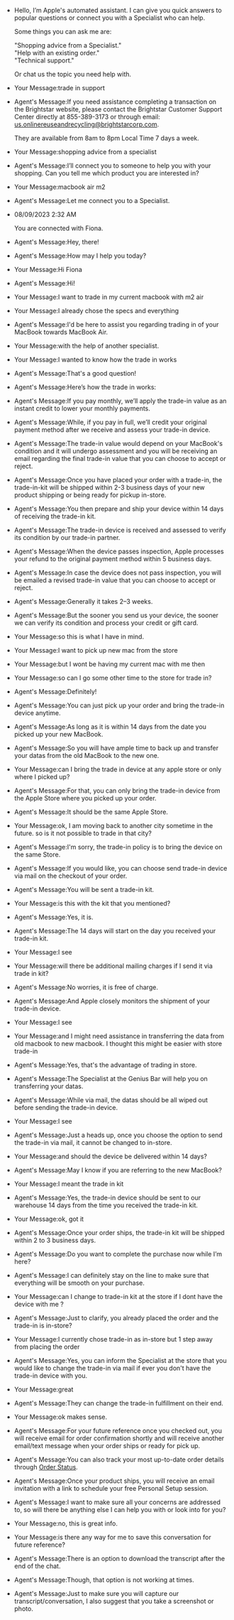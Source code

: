 - Hello, I’m Apple's automated assistant. I can give you quick answers to popular questions or connect you with a Specialist who can help.  
      
    Some things you can ask me are:  
      
    "Shopping advice from a Specialist."  
    "Help with an existing order."  
    "Technical support."  
      
    Or chat us the topic you need help with.
    
- Your Message:trade in support
    
- Agent's Message:If you need assistance completing a transaction on the Brightstar website, please contact the Brightstar Customer Support Center directly at 855-389-3173 or through email: us.onlinereuseandrecycling@brightstarcorp.com.  
      
    They are available from 8am to 8pm Local Time 7 days a week.
    
- Your Message:shopping advice from a specialist
    
- Agent's Message:I’ll connect you to someone to help you with your shopping. Can you tell me which product you are interested in?
    
- Your Message:macbook air m2
    
- Agent's Message:Let me connect you to a Specialist.
    
- 08/09/2023 2:32 AM
    
    You are connected with Fiona.
    
- Agent's Message:Hey, there!
    
- Agent's Message:How may I help you today?
    
- Your Message:Hi Fiona
    
- Agent's Message:Hi!
    
- Your Message:I want to trade in my current macbook with m2 air
    
- Your Message:I already chose the specs and everything
    
- Agent's Message:I'd be here to assist you regarding trading in of your MacBook towards MacBook Air.
    
- Your Message:with the help of another specialist.
    
- Your Message:I wanted to know how the trade in works
    
- Agent's Message:That's a good question!
    
- Agent's Message:Here’s how the trade in works:
    
- Agent's Message:If you pay monthly, we’ll apply the trade-in value as an instant credit to lower your monthly payments.
    
- Agent's Message:While, if you pay in full, we’ll credit your original payment method after we receive and assess your trade-in device.
    
- Agent's Message:The trade-in value would depend on your MacBook's condition and it will undergo assessment and you will be receiving an email regarding the final trade-in value that you can choose to accept or reject.
    
- Agent's Message:Once you have placed your order with a trade-in, the trade-in-kit will be shipped within 2-3 business days of your new product shipping or being ready for pickup in-store.
    
- Agent's Message:You then prepare and ship your device within 14 days of receiving the trade-in kit.
    
- Agent's Message:The trade-in device is received and assessed to verify its condition by our trade-in partner.
    
- Agent's Message:When the device passes inspection, Apple processes your refund to the original payment method within 5 business days.
    
- Agent's Message:In case the device does not pass inspection, you will be emailed a revised trade-in value that you can choose to accept or reject.
    
- Agent's Message:Generally it takes 2–3 weeks.
    
- Agent's Message:But the sooner you send us your device, the sooner we can verify its condition and process your credit or gift card.
    
- Your Message:so this is what I have in mind.
    
- Your Message:I want to pick up new mac from the store
    
- Your Message:but I wont be having my current mac with me then
    
- Your Message:so can I go some other time to the store for trade in?
    
- Agent's Message:Definitely!
    
- Agent's Message:You can just pick up your order and bring the trade-in device anytime.
    
- Agent's Message:As long as it is within 14 days from the date you picked up your new MacBook.
    
- Agent's Message:So you will have ample time to back up and transfer your datas from the old MacBook to the new one.
    
- Your Message:can I bring the trade in device at any apple store or only where I picked up?
    
- Agent's Message:For that, you can only bring the trade-in device from the Apple Store where you picked up your order.
    
- Agent's Message:It should be the same Apple Store.
    
- Your Message:ok, I am moving back to another city sometime in the future. so is it not possible to trade in that city?
    
- Agent's Message:I'm sorry, the trade-in policy is to bring the device on the same Store.
    
- Agent's Message:If you would like, you can choose send trade-in device via mail on the checkout of your order.
    
- Agent's Message:You will be sent a trade-in kit.
    
- Your Message:is this with the kit that you mentioned?
    
- Agent's Message:Yes, it is.
    
- Agent's Message:The 14 days will start on the day you received your trade-in kit.
    
- Your Message:I see
    
- Your Message:will there be additional mailing charges if I send it via trade in kit?
    
- Agent's Message:No worries, it is free of charge.
    
- Agent's Message:And Apple closely monitors the shipment of your trade-in device.
    
- Your Message:I see
    
- Your Message:and I might need assistance in transferring the data from old macbook to new macbook. I thought this might be easier with store trade-in
    
- Agent's Message:Yes, that's the advantage of trading in store.
    
- Agent's Message:The Specialist at the Genius Bar will help you on transferring your datas.
    
- Agent's Message:While via mail, the datas should be all wiped out before sending the trade-in device.
    
- Your Message:I see
    
- Agent's Message:Just a heads up, once you choose the option to send the trade-in via mail, it cannot be changed to in-store.
    
- Your Message:and should the device be delivered within 14 days?
    
- Agent's Message:May I know if you are referring to the new MacBook?
    
- Your Message:I meant the trade in kit
    
- Agent's Message:Yes, the trade-in device should be sent to our warehouse 14 days from the time you received the trade-in kit.
    
- Your Message:ok, got it
    
- Agent's Message:Once your order ships, the trade-in kit will be shipped within 2 to 3 business days.
    
- Agent's Message:Do you want to complete the purchase now while I’m here?
    
- Agent's Message:I can definitely stay on the line to make sure that everything will be smooth on your purchase.
    
- Your Message:can I change to trade-in kit at the store if I dont have the device with me ?
    
- Agent's Message:Just to clarify, you already placed the order and the trade-in is in-store?
    
- Your Message:I currently chose trade-in as in-store but 1 step away from placing the order
    
- Agent's Message:Yes, you can inform the Specialist at the store that you would like to change the trade-in via mail if ever you don't have the trade-in device with you.
    
- Your Message:great
    
- Agent's Message:They can change the trade-in fulfillment on their end.
    
- Your Message:ok makes sense.
    
- Agent's Message:For your future reference once you checked out, you will receive email for order confirmation shortly and will receive another email/text message when your order ships or ready for pick up.
    
- Agent's Message:You can also track your most up-to-date order details through [Order Status](https://www.apple.com/orderstatus).
    
- Agent's Message:Once your product ships, you will receive an email invitation with a link to schedule your free Personal Setup session.
    
- Agent's Message:I want to make sure all your concerns are addressed to, so will there be anything else I can help you with or look into for you?
    
- Your Message:no, this is great info.
    
- Your Message:is there any way for me to save this conversation for future reference?
    
- Agent's Message:There is an option to download the transcript after the end of the chat.
    
- Agent's Message:Though, that option is not working at times.
    
- Agent's Message:Just to make sure you will capture our transcript/conversation, I also suggest that you take a screenshot or photo.